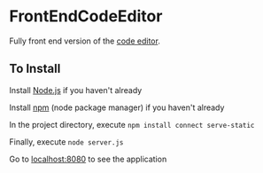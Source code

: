 # FrontEndCodeEditor
Fully front end version of the [code editor](https://github.com/PaulFlorea/InBrowserPreviewer).


## To Install

Install [Node.js](https://nodejs.org/download/) if you haven't already

Install [npm](https://www.npmjs.com/package/npm) (node package manager) if you haven't already  

In the project directory, execute `npm install connect serve-static`

Finally, execute `node server.js`

Go to [localhost:8080](localhost:8080) to see the application